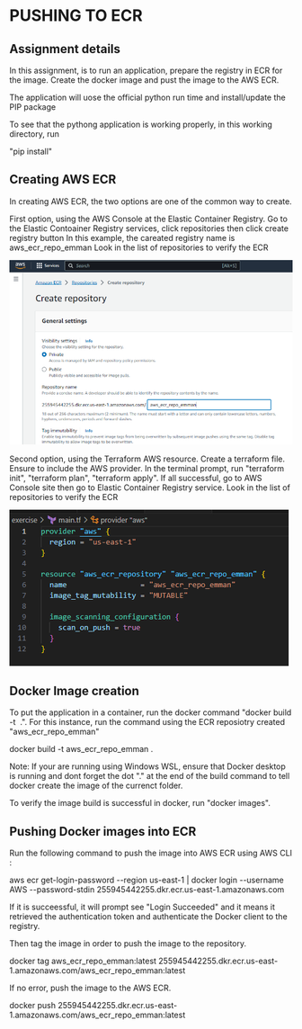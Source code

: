# PUSHING TO ECR

## Assignment details
In this assignment, is to run an application, prepare the registry in ECR for the image.
Create the docker image and pust the image to the AWS ECR.

The application will uose the official python run time and install/update the PIP package

To see that the pythong application is working properly, in this working directory, run

"pip install"


## Creating AWS ECR
In creating AWS ECR, the two options are one of the common way to create.

First option, using the AWS Console at the Elastic Container Registry.
Go to the Elastic Contoainer Registry services, click repositories then click create registry button
In this example, the careated registry name is aws_ecr_repo_emman
Look in the list of repositories to verify the ECR

![image](AWS_ECR_create.png)

Second option, using the Terraform AWS resource.
Create a terraform file. Ensure to include the AWS provider.
In the terminal prompt, run "terraform init", "terraform plan", "terraform apply".
If all successful, go to AWS Console site then go to Elastic Container Registry service.
Look in the list of repositories to verify the ECR

![image](Terraform_AWS_ECR.png)

## Docker Image creation
To put the application in a container, run the docker command "docker build -t <image name> .". 
For this instance, run the command using the ECR reposiotry created "aws_ecr_repo_emman"

docker build -t aws_ecr_repo_emman .

Note: If your are running using Windows WSL, ensure that Docker desktop is running and dont forget the dot "." at the end of the build command to tell docker create the image of the currenct folder. 

To verify the image build is successful in docker, run "docker images". 

## Pushing Docker images into ECR
Run the following command to push the image into AWS ECR using AWS CLI :

aws ecr get-login-password --region us-east-1 | docker login --username AWS --password-stdin 255945442255.dkr.ecr.us-east-1.amazonaws.com

If it is succeessful, it will prompt see "Login Succeeded" and it means it retrieved the authentication token and authenticate the Docker client to
the registry. 

Then tag the image in order to push the image to the repository.

docker tag aws_ecr_repo_emman:latest 255945442255.dkr.ecr.us-east-1.amazonaws.com/aws_ecr_repo_emman:latest

If no error, push the image to the AWS ECR.

docker push 255945442255.dkr.ecr.us-east-1.amazonaws.com/aws_ecr_repo_emman:latest
